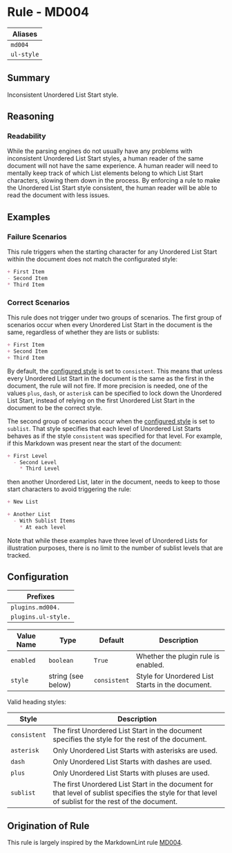 # Rule - MD004

| Aliases |
| --- |
| `md004` |
| `ul-style` |

## Summary

Inconsistent Unordered List Start style.

## Reasoning

### Readability

While the parsing engines do not usually have any problems with inconsistent
Unordered List Start styles, a human reader of the same document will not have the same experience.
A human reader will need to mentally keep track of which List elements belong
to which List Start characters, slowing them down in the process.
By enforcing a rule to make the Unordered List Start style consistent, the human reader
will be able to read the document with less issues.

## Examples

### Failure Scenarios

This rule triggers when the starting character for any Unordered List Start
within the document does not match the configurated style:

```Markdown
+ First Item
- Second Item
* Third Item
```

### Correct Scenarios

This rule does not trigger under two groups of scenarios.  The first
group of scenarios occur when every Unordered List Start in the
document is the same, regardless of whether they are lists or sublists:

```Markdown
+ First Item
+ Second Item
+ Third Item
```

By default, the [configured style](#configuration) is set to `consistent`.
This means that unless every Unordered List Start in the document
is the same as the first in the document, the rule will not fire.
If more precision is needed, one of the values `plus`, `dash`, or `asterisk` can
be specified to lock down the Unordered List Start, instead of
relying on the first Unordered List Start in the document to be the correct style.

The second group of scenarios occur when the [configured style](#configuration)
is set to `sublist`.  That style specifies that each level of Unordered List Starts
behaves as if the style `consistent` was specified for that level.
For example, if this Markdown was present near the start of the document:

```Markdown
+ First Level
  - Second Level
    * Third Level
```

then another Unordered List, later in the document, needs to keep to those start
characters to avoid triggering the rule:

```Markdown
+ New List
```

```Markdown
+ Another List
  - With Sublist Items
    * At each level
```

Note that while these examples have three level of Unordered Lists for
illustration purposes, there is no limit to the number of sublist levels
that are tracked.

## Configuration

| Prefixes |
| --- |
| `plugins.md004.` |
| `plugins.ul-style.` |

| Value Name | Type | Default | Description |
| -- | -- | -- | -- |
| `enabled` | `boolean` | `True` | Whether the plugin rule is enabled. |
| `style` | string (see below) | `consistent` | Style for Unordered List Starts in the document. |

Valid heading styles:

| Style | Description |
| -- | -- |
| `consistent` | The first Unordered List Start in the document specifies the style for the rest of the document. |
| `asterisk` | Only Unordered List Starts with asterisks are used. |
| `dash` | Only Unordered List Starts with dashes are used. |
| `plus` | Only Unordered List Starts with pluses are used. |
| `sublist` | The first Unordered List Start in the document for that level of sublist specifies the style for that level of sublist for the rest of the document. |

## Origination of Rule

This rule is largely inspired by the MarkdownLint rule
[MD004](https://github.com/DavidAnson/markdownlint/blob/main/doc/Rules.md#md004---unordered-List-style).
